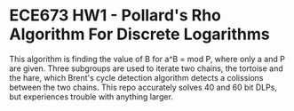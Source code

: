 # ECE673 HW1 - Pollard's Rho Algorithm For Discrete Logarithms
 This algorithm is finding the value of B for a^B = mod P, where only a and P are given.
 Three subgroups are used to iterate two chains, the tortoise and the hare, which Brent's cycle detection algorithm detects a colissions between the two chains.
 This repo accurately solves 40 and 60 bit DLPs, but experiences trouble with anything larger.
